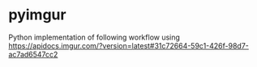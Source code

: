 # pyimgur

Python implementation of following workflow using https://apidocs.imgur.com/?version=latest#31c72664-59c1-426f-98d7-ac7ad6547cc2

